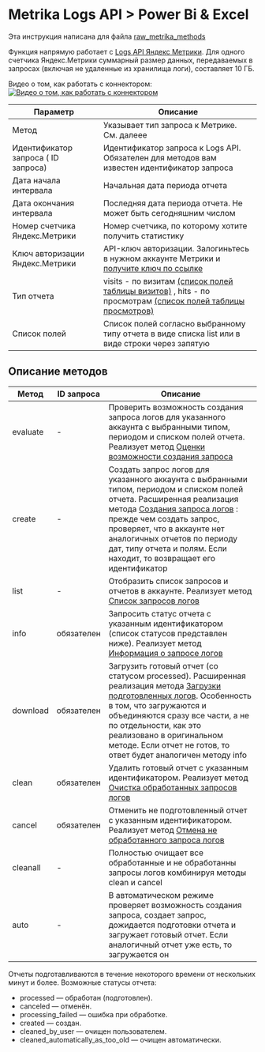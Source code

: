 # Metrika Logs API > Power Bi & Excel

Эта инструкция написана для файла [raw_metrika_methods](https://github.com/meta110/powerbi/blob/master/raw_metrika_methods)

Функция напрямую работает с [Logs API Яндекс Метрики](https://yandex.ru/dev/metrika/doc/api2/logs/intro-docpage/). Для одного счетчика Яндекс.Метрики суммарный размер данных, передаваемых в запросах (включая не удаленные из хранилища логи), составляет 10 ГБ.

Видео о том, как работать с коннектором:
 [![Видео о том, как работать с коннектором](https://lh4.googleusercontent.com/t_zUz5XdRgWYBrE_L8t8lAQ8fFf1H_wDjD91ZAu64TYxhHYEB3n7g8xmwWQ5g8l5w9Sx8IbIaLQQFByY-YnEcq0PfUNikkTCy9AVJN_pT4goWLxIYiqQaIzFlVDeHceeCbXPgVqT)](https://youtu.be/BZhgrGVJ1SY)


Параметр|Описание
--------|--------
Метод | Указывает тип запроса к Метрике. См. далеее
Идентификатор запроса ( ID запроса) | Идентификатор запроса к Logs API. Обязателен для методов вам известен идентификатор запроса
Дата начала интервала | Начальная дата периода отчета
Дата окончания интервала | Последняя дата периода отчета. Не может быть сегодняшним числом
Номер счетчика Яндекс.Метрики | Номер счетчика, по которому хотите получить статистику
Ключ авторизации Яндекс.Метрики | API-ключ авторизации. Залогиньтесь в нужном аккаунте Метрики и [получите ключ по ссылке](https://oauth.yandex.ru/authorize?response_type=token&client_id=764f4af41256427ba87965a7ed31ea3d)
Тип отчета |visits - по визитам [(список полей таблицы визитов)](https://yandex.ru/dev/metrika/doc/api2/logs/fields/visits-docpage/) , hits - по просмотрам [(список полей таблицы просмотров)](https://yandex.ru/dev/metrika/doc/api2/logs/fields/hits-docpage/)
Список полей | Список полей согласно выбранному типу отчета в виде списка list или в виде строки через запятую

## Описание методов

Метод | ID запроса | Описание
------|---------|-----
evaluate|-|Проверить возможность создания запроса логов для указанного аккаунта с выбранными типом, периодом и списком полей отчета. Реализует метод [Оценки возможности создания запроса](https://yandex.ru/dev/metrika/doc/api2/logs/queries/evaluate-docpage/)
create|-|Создать запрос логов для указанного аккаунта с выбранными типом, периодом и списком полей отчета. Расширенная реализация метода [Создания запроса логов](https://yandex.ru/dev/metrika/doc/api2/logs/queries/createlogrequest-docpage/) : прежде чем создать запрос, проверяет, что в аккаунте нет аналогичных отчетов по периоду дат, типу отчета и полям. Если находит, то возвращает его идентификатор
list|-|Отобразить список запросов и отчетов в аккаунте. Реализует метод [Список запросов логов](https://yandex.ru/dev/metrika/doc/api2/logs/queries/getlogrequests-docpage/)
info|обязателен|Запросить статус отчета с указанным идентификатором (список статусов представлен ниже). Реализует метод [Информация о запросе логов](https://yandex.ru/dev/metrika/doc/api2/logs/queries/getlogrequest-docpage/)
download|обязателен|Загрузить готовый отчет (со статусом processed). Расширенная реализация метода [Загрузки подготовленных логов](https://yandex.ru/dev/metrika/doc/api2/logs/queries/download-docpage/). Особенность в том, что загружаются и объединяются сразу все части, а не по отдельности, как это реализовано в оригинальном методе. Если отчет не готов, то ответ будет аналогичен методу info
clean|обязателен|Удалить готовый отчет с указанным идентификатором. Реализует метод  [Очистка обработанных запросов логов](https://yandex.ru/dev/metrika/doc/api2/logs/queries/clean-docpage/)
cancel|обязателен|Отменить не подготовленный отчет с указанным идентификатором. Реализует метод [Отмена не обработанного запроса логов](https://yandex.ru/dev/metrika/doc/api2/logs/queries/cancel-docpage/)
cleanall|-|Полностью очищает все обработанные и не обработанны запросы логов комбинируя методы clean и cancel
auto|-|В автоматическом режиме проверяет возможность создания запроса, создает запрос, дожидается подготовки отчета и загружает готовый отчет. Если аналогичный отчет уже есть, то загружается он


Отчеты подготавливаются в течение некоторого времени от нескольких минут и более. Возможные статусы отчета:
* processed — обработан (подготовлен).
* canceled — отменён.
* processing_failed — ошибка при обработке.
* created — создан.
* cleaned_by_user — очищен пользователем.
* cleaned_automatically_as_too_old — очищен автоматически.
